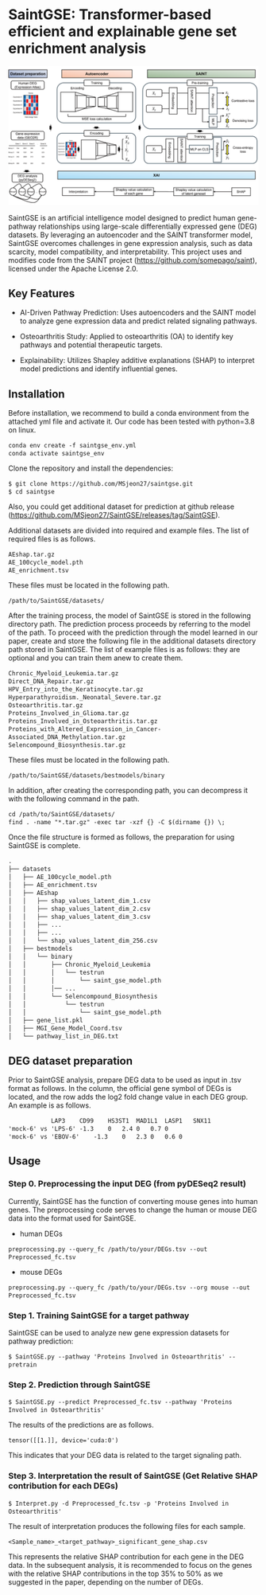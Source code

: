# SaintGSE: Transformer-based efficient and explainable gene set enrichment analysis

![Overview](pipeline.png)

SaintGSE is an artificial intelligence model designed to predict human gene-pathway relationships using large-scale differentially expressed gene (DEG) datasets. By leveraging an autoencoder and the SAINT transformer model, SaintGSE overcomes challenges in gene expression analysis, such as data scarcity, model compatibility, and interpretability. This project uses and modifies code from the SAINT project (https://github.com/somepago/saint), licensed under the Apache License 2.0. 


## Key Features

  * AI-Driven Pathway Prediction: Uses autoencoders and the SAINT model to analyze gene expression data and predict related signaling pathways.

  * Osteoarthritis Study: Applied to osteoarthritis (OA) to identify key pathways and potential therapeutic targets.

  * Explainability: Utilizes Shapley additive explanations (SHAP) to interpret model predictions and identify influential genes.


## Installation

Before installation, we recommend to build a conda environment from the attached yml file and activate it.
Our code has been tested with python=3.8 on linux.

```
conda env create -f saintgse_env.yml
conda activate saintgse_env
```

Clone the repository and install the dependencies:

```
$ git clone https://github.com/MSjeon27/saintgse.git
$ cd saintgse
```

Also, you could get additional dataset for prediction at github release (https://github.com/MSjeon27/SaintGSE/releases/tag/SaintGSE).

Additional datasets are divided into required and example files.
The list of required files is as follows.

```
AEshap.tar.gz
AE_100cycle_model.pth
AE_enrichment.tsv
```

These files must be located in the following path.

```
/path/to/SaintGSE/datasets/
```

After the training process, the model of SaintGSE is stored in the following directory path. The prediction process proceeds by referring to the model of the path. To proceed with the prediction through the model learned in our paper, create and store the following file in the additional datasets directory path stored in SaintGSE. The list of example files is as follows: they are optional and you can train them anew to create them.

```
Chronic_Myeloid_Leukemia.tar.gz
Direct_DNA_Repair.tar.gz
HPV_Entry_into_the_Keratinocyte.tar.gz
Hyperparathyroidism._Neonatal_Severe.tar.gz
Osteoarthritis.tar.gz
Proteins_Involved_in_Glioma.tar.gz
Proteins_Involved_in_Osteoarthritis.tar.gz
Proteins_with_Altered_Expression_in_Cancer-Associated_DNA_Methylation.tar.gz
Selencompound_Biosynthesis.tar.gz
```

These files must be located in the following path.

```
/path/to/SaintGSE/datasets/bestmodels/binary
```

In addition, after creating the corresponding path, you can decompress it with the following command in the path.

```
cd /path/to/SaintGSE/datasets/
find . -name "*.tar.gz" -exec tar -xzf {} -C $(dirname {}) \;
```

Once the file structure is formed as follows, the preparation for using SaintGSE is complete.

```
.
├── datasets
│   ├── AE_100cycle_model.pth
│   ├── AE_enrichment.tsv
│   ├── AEshap
│   │   ├── shap_values_latent_dim_1.csv
│   │   ├── shap_values_latent_dim_2.csv
│   │   ├── shap_values_latent_dim_3.csv
│   │   ├── ...
│   │   ├── ...
│   │   └── shap_values_latent_dim_256.csv
│   ├── bestmodels
│   │   └── binary
│   │       ├── Chronic_Myeloid_Leukemia
│   │       │   └── testrun
│   │       │       └── saint_gse_model.pth
│   │       │── ...
│   │       └── Selencompound_Biosynthesis
│   │           └── testrun
│   │               └── saint_gse_model.pth
│   ├── gene_list.pkl
│   ├── MGI_Gene_Model_Coord.tsv
│   └── pathway_list_in_DEG.txt
```

## DEG dataset preparation
Prior to SaintGSE analysis, prepare DEG data to be used as input in .tsv format as follows. In the column, the official gene symbol of DEGs is located, and the row adds the log2 fold change value in each DEG group. An example is as follows.

```
			LAP3	CD99	HS3ST1	MAD1L1	LASP1	SNX11
'mock-6' vs 'LPS-6'	-1.3	0	2.4	0	0.7	0
'mock-6' vs 'EBOV-6'	-1.3	0	2.3	0	0.6	0
```

## Usage

### Step 0. Preprocessing the input DEG (from pyDESeq2 result)

Currently, SaintGSE has the function of converting mouse genes into human genes. The preprocessing code serves to change the human or mouse DEG data into the format used for SaintGSE.

* human DEGs
```
preprocessing.py --query_fc /path/to/your/DEGs.tsv --out Preprocessed_fc.tsv
```

* mouse DEGs
```
preprocessing.py --query_fc /path/to/your/DEGs.tsv --org mouse --out Preprocessed_fc.tsv
```


### Step 1. Training SaintGSE for a target pathway

SaintGSE can be used to analyze new gene expression datasets for pathway prediction:

```
$ SaintGSE.py --pathway 'Proteins Involved in Osteoarthritis' --pretrain
```


### Step 2. Prediction through SaintGSE

```
$ SaintGSE.py --predict Preprocessed_fc.tsv --pathway 'Proteins Involved in Osteoarthritis'
```

The results of the predictions are as follows.

```
tensor([[1.]], device='cuda:0')
```

This indicates that your DEG data is related to the target signaling path.



### Step 3. Interpretation the result of SaintGSE (Get Relative SHAP contribution for each DEGs)
```
$ Interpret.py -d Preprocessed_fc.tsv -p 'Proteins Involved in Osteoarthritis'
```

The result of interpretation produces the following files for each sample.

```
<Sample_name>_<target_pathway>_significant_gene_shap.csv
```

This represents the relative SHAP contribution for each gene in the DEG data. In the subsequent analysis, it is recommended to focus on the genes with the relative SHAP contributions in the top 35% to 50% as we suggested in the paper, depending on the number of DEGs.
